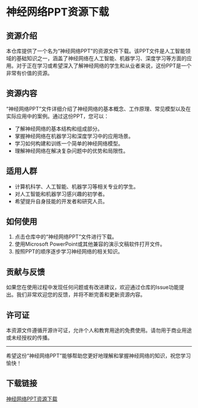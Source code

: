 # 神经网络PPT资源下载

## 资源介绍

本仓库提供了一个名为“神经网络PPT”的资源文件下载。该PPT文件是人工智能领域的基础知识之一，涵盖了神经网络在人工智能、机器学习、深度学习等方面的应用。对于正在学习或希望深入了解神经网络的学生和从业者来说，这份PPT是一个非常有价值的资源。

## 资源内容

“神经网络PPT”文件详细介绍了神经网络的基本概念、工作原理、常见模型以及在实际应用中的案例。通过这份PPT，您可以：

- 了解神经网络的基本结构和组成部分。
- 掌握神经网络在机器学习和深度学习中的应用场景。
- 学习如何构建和训练一个简单的神经网络模型。
- 理解神经网络在解决复杂问题中的优势和局限性。

## 适用人群

- 计算机科学、人工智能、机器学习等相关专业的学生。
- 对人工智能和机器学习感兴趣的初学者。
- 希望提升自身技能的开发者和研究人员。

## 如何使用

1. 点击仓库中的“神经网络PPT”文件进行下载。
2. 使用Microsoft PowerPoint或其他兼容的演示文稿软件打开文件。
3. 按照PPT的顺序逐步学习神经网络的相关知识。

## 贡献与反馈

如果您在使用过程中发现任何问题或有改进建议，欢迎通过仓库的Issue功能提出。我们非常欢迎您的反馈，并将不断完善和更新资源内容。

## 许可证

本资源文件遵循开源许可证，允许个人和教育用途的免费使用。请勿用于商业用途或未经授权的传播。

---

希望这份“神经网络PPT”能够帮助您更好地理解和掌握神经网络的知识，祝您学习愉快！

## 下载链接

[神经网络PPT资源下载](https://pan.quark.cn/s/4243a620bf41)